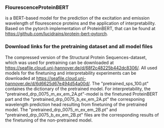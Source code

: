 ### FlourescenceProteinBERT ###
is a BERT-based model for the prediction of the excitation and emission wavelength of flourescence proteins and the application of interpretability.
Based on the pytorch implementation of ProteinBERT, that can be found at https://github.com/lucidrains/protein-bert-pytorch.


### Download links for the pretraining dataset and all model files ###
The compressed version of the Structural Protein Sequences-dataset, which was used for pretraining can be downloaded at https://seafile.cloud.uni-hannover.de/d/68f2c48225b442dc8306/.
All used models for the finetuning and interpretability experiments can be downloaded at https://seafile.cloud.uni-hannover.de/d/6d6625d67e494d54a00d/.
The "pretrained_sps_100.pt" containes the dictionary of the pretrained model.
For interpretability, the "pretrained_drp_0075_m_ex_em_2A.pt"-model is the finetuned ProteinBERT part and the "pretrained_drp_0075_b_ex_em_2A.pt" the corresponing wavelength prediction head resulting from finetuning of the pretrained model.
The "pretrained_drp_0075_m_ex_em_2B.pt" and "pretrained_drp_0075_b_ex_em_2B.pt" files are the corresponding results of the finetuning of the non-pretrained model.
